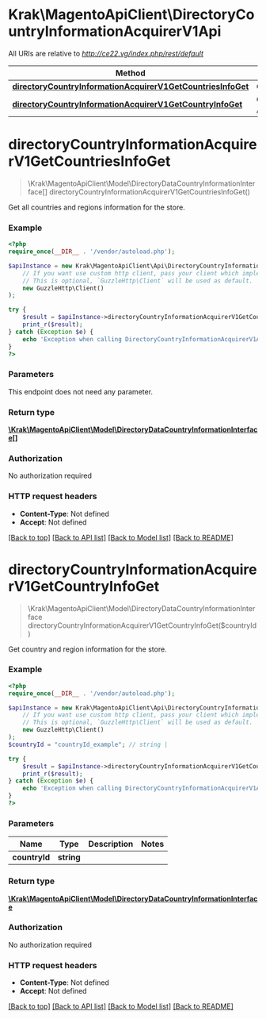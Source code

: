 # Krak\MagentoApiClient\DirectoryCountryInformationAcquirerV1Api

All URIs are relative to *http://ce22.vg/index.php/rest/default*

Method | HTTP request | Description
------------- | ------------- | -------------
[**directoryCountryInformationAcquirerV1GetCountriesInfoGet**](DirectoryCountryInformationAcquirerV1Api.md#directoryCountryInformationAcquirerV1GetCountriesInfoGet) | **GET** /V1/directory/countries | 
[**directoryCountryInformationAcquirerV1GetCountryInfoGet**](DirectoryCountryInformationAcquirerV1Api.md#directoryCountryInformationAcquirerV1GetCountryInfoGet) | **GET** /V1/directory/countries/{countryId} | 


# **directoryCountryInformationAcquirerV1GetCountriesInfoGet**
> \Krak\MagentoApiClient\Model\DirectoryDataCountryInformationInterface[] directoryCountryInformationAcquirerV1GetCountriesInfoGet()



Get all countries and regions information for the store.

### Example
```php
<?php
require_once(__DIR__ . '/vendor/autoload.php');

$apiInstance = new Krak\MagentoApiClient\Api\DirectoryCountryInformationAcquirerV1Api(
    // If you want use custom http client, pass your client which implements `GuzzleHttp\ClientInterface`.
    // This is optional, `GuzzleHttp\Client` will be used as default.
    new GuzzleHttp\Client()
);

try {
    $result = $apiInstance->directoryCountryInformationAcquirerV1GetCountriesInfoGet();
    print_r($result);
} catch (Exception $e) {
    echo 'Exception when calling DirectoryCountryInformationAcquirerV1Api->directoryCountryInformationAcquirerV1GetCountriesInfoGet: ', $e->getMessage(), PHP_EOL;
}
?>
```

### Parameters
This endpoint does not need any parameter.

### Return type

[**\Krak\MagentoApiClient\Model\DirectoryDataCountryInformationInterface[]**](../Model/DirectoryDataCountryInformationInterface.md)

### Authorization

No authorization required

### HTTP request headers

 - **Content-Type**: Not defined
 - **Accept**: Not defined

[[Back to top]](#) [[Back to API list]](../../README.md#documentation-for-api-endpoints) [[Back to Model list]](../../README.md#documentation-for-models) [[Back to README]](../../README.md)

# **directoryCountryInformationAcquirerV1GetCountryInfoGet**
> \Krak\MagentoApiClient\Model\DirectoryDataCountryInformationInterface directoryCountryInformationAcquirerV1GetCountryInfoGet($countryId)



Get country and region information for the store.

### Example
```php
<?php
require_once(__DIR__ . '/vendor/autoload.php');

$apiInstance = new Krak\MagentoApiClient\Api\DirectoryCountryInformationAcquirerV1Api(
    // If you want use custom http client, pass your client which implements `GuzzleHttp\ClientInterface`.
    // This is optional, `GuzzleHttp\Client` will be used as default.
    new GuzzleHttp\Client()
);
$countryId = "countryId_example"; // string | 

try {
    $result = $apiInstance->directoryCountryInformationAcquirerV1GetCountryInfoGet($countryId);
    print_r($result);
} catch (Exception $e) {
    echo 'Exception when calling DirectoryCountryInformationAcquirerV1Api->directoryCountryInformationAcquirerV1GetCountryInfoGet: ', $e->getMessage(), PHP_EOL;
}
?>
```

### Parameters

Name | Type | Description  | Notes
------------- | ------------- | ------------- | -------------
 **countryId** | **string**|  |

### Return type

[**\Krak\MagentoApiClient\Model\DirectoryDataCountryInformationInterface**](../Model/DirectoryDataCountryInformationInterface.md)

### Authorization

No authorization required

### HTTP request headers

 - **Content-Type**: Not defined
 - **Accept**: Not defined

[[Back to top]](#) [[Back to API list]](../../README.md#documentation-for-api-endpoints) [[Back to Model list]](../../README.md#documentation-for-models) [[Back to README]](../../README.md)

